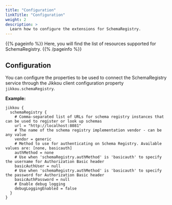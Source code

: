 ```yaml
---
title: "Configuration"
linkTitle: "Configuration"
weight: 2
description: >
  Learn how to configure the extensions for SchemaRegistry.
---
```


{{% pageinfo %}}
Here, you will find the list of resources supported for SchemaRegistry.
{{% /pageinfo %}}

## Configuration

You can configure the properties to be used to connect the SchemaRegistry service
through the Jikkou client configuration property `jikkou.schemaRegistry`.

**Example:**

```hocon
jikkou {
  schemaRegistry {
    # Comma-separated list of URLs for schema registry instances that can be used to register or look up schemas
    url = "http://localhost:8081"
    # The name of the schema registry implementation vendor - can be any value
    vendor = generic
    # Method to use for authenticating on Schema Registry. Available values are: [none, basicauth]
    authMethod = none
    # Use when 'schemaRegistry.authMethod' is 'basicauth' to specify the username for Authorization Basic header
    basicAuthUser = null
    # Use when 'schemaRegistry.authMethod' is 'basicauth' to specify the password for Authorization Basic header
    basicAuthPassword = null
    # Enable debug logging
    debugLoggingEnabled = false
  }
}
```
